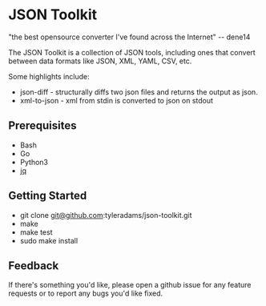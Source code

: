# JSON Toolkit
"the best opensource converter I've found across the Internet" -- dene14

The JSON Toolkit is a collection of JSON tools, including ones that convert between data formats like JSON, XML, YAML, CSV, etc.

Some highlights include:
* json-diff - structurally diffs two json files and returns the output as json.
* xml-to-json  - xml from stdin is converted to json on stdout

## Prerequisites

* Bash
* Go
* Python3
* [jq](https://stedolan.github.io/jq/)

## Getting Started

* git clone git@github.com:tyleradams/json-toolkit.git
* make
* make test
* sudo make install

## Feedback
If there's something you'd like, please open a github issue for any feature requests or to report any bugs you'd like fixed.
